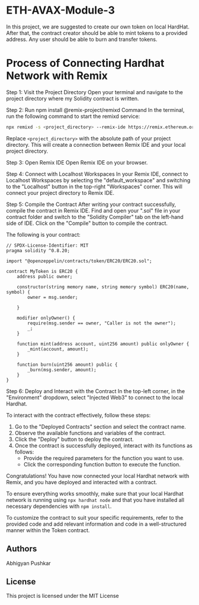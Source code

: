# ETH-AVAX-Module-3

In this project, we are suggested to create our own token on local HardHat. After that, the contract creator should be able to mint tokens to a provided address. Any user should be able to burn and transfer tokens.

# Process of Connecting Hardhat Network with Remix

Step 1: Visit the Project Directory
Open your terminal and navigate to the project directory where my Solidity contract is written.

Step 2: Run npm install @remix-project/remixd Command
In the terminal, run the following command to start the remixd service:
```bash
npx remixd -s <project_directory> --remix-ide https://remix.ethereum.org
```
Replace `<project_directory>` with the absolute path of your project directory. This will create a connection between Remix IDE and your local project directory.

Step 3: Open Remix IDE
Open Remix IDE on your browser.

Step 4: Connect with Localhost Workspaces
In your Remix IDE, connect to Localhost Workspaces by selecting the "default_workspace" and switching to the "Localhost" button in the top-right "Workspaces" corner. This will connect your project directory to Remix IDE.

Step 5: Compile the Contract
After writing your contract successfully, compile the contract in Remix IDE. Find and open your ".sol" file in your contract folder and switch to the "Solidity Compiler" tab on the left-hand side of IDE. Click on the "Compile" button to compile the contract.

The following is your contract:
```solidity
// SPDX-License-Identifier: MIT
pragma solidity ^0.8.20;

import "@openzeppelin/contracts/token/ERC20/ERC20.sol";

contract MyToken is ERC20 {
    address public owner;

    constructor(string memory name, string memory symbol) ERC20(name, symbol) {
        owner = msg.sender;
        
    }

    modifier onlyOwner() {
        require(msg.sender == owner, "Caller is not the owner");
        _;
    }

    function mint(address account, uint256 amount) public onlyOwner {
        _mint(account, amount);
    }

    function burn(uint256 amount) public {
        _burn(msg.sender, amount);
    }
}
```

Step 6: Deploy and Interact with the Contract
In the top-left corner, in the "Environment" dropdown, select "Injected Web3" to connect to the local Hardhat.

To interact with the contract effectively, follow these steps:

1. Go to the "Deployed Contracts" section and select the contract name.
2. Observe the available functions and variables of the contract.
3. Click the "Deploy" button to deploy the contract.
4. Once the contract is successfully deployed, interact with its functions as follows:
   - Provide the required parameters for the function you want to use.
   - Click the corresponding function button to execute the function.

Congratulations! You have now connected your local Hardhat network with Remix, and you have deployed and interacted with a contract.

To ensure everything works smoothly, make sure that your local Hardhat network is running using `npx hardhat node` and that you have installed all necessary dependencies with `npm install`.

To customize the contract to suit your specific requirements, refer to the provided code and add relevant information and code in a well-structured manner within the Token contract.

## Authors
Abhigyan Pushkar

## License
This project is licensed under the MIT License
